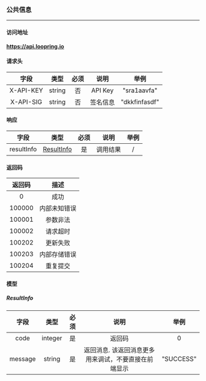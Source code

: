 ### 公共信息
----

#### 访问地址

**https://api.loopring.io**

#### 请求头

| 字段 |  类型 | 必须 | 说明 | 举例 |
| :----: | :----: | :----: |   :----:   |  :---: |
| X-API-KEY | string | 否 | API Key | "sra1aavfa" |
| X-API-SIG | string | 否 | 签名信息 | "dkkfinfasdf" |

#### 响应

| 字段 |  类型 | 必须 | 说明 | 举例 |
| :----: | :----: | :----: | :----: | :----: |
| resultInfo | <a href="#ResultInfo">ResultInfo</a> | 是 | 调用结果 | / |

#### 返回码
| 返回码 | 描述 |
| :----: | :----: |
| 0 | 成功 |
| 100000 | 内部未知错误 |
| 100001 | 参数非法 |
| 100002 | 请求超时 |
| 100202 | 更新失败 |
| 100203 | 内部存储错误 |
| 100204 | 重复提交 |

#### 模型

##### ResultInfo
<span id="ResultInfo"></span>

| 字段 |  类型 | 必须 | 说明 | 举例 |
| :----: | :----: | :----: |   :----:   |  :---: |
| code | integer | 是 | 返回码 | 0 |
| message | string | 是 | 返回消息.  该返回消息更多用来调试，不要直接在前端显示 | "SUCCESS" |